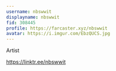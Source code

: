 ```yaml
---
username: nbswwit
displayname: nbswwit
fid: 308445
profile: https://farcaster.xyz/nbswwit
avatar: https://i.imgur.com/EbzQUCS.jpg
---
```

Artist  
  
https://linktr.ee/nbswwit  
